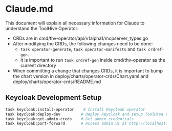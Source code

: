 # Claude.md

This document will explain all necessary information for Claude to understand the ToolHive Operator.

- CRDs are in cmd/thv-operator/api/v1alpha1/mcpserver_types.go
- After modifying the CRDs, the following changes need to be done:
    - `task operator-generate`, `task operator-manifests` and `task crdref-gen`.
    - it is important to run `task crdref-gen` inside cmd/thv-operator as the current directory
- When committing a change that changes CRDs, it is important to bump the chart version in deploy/charts/operator-crds/Chart.yaml and deploy/charts/operator-crds/README.md

## Keycloak Development Setup

```bash
task keycloak:install-operator    # Install Keycloak operator
task keycloak:deploy-dev         # Deploy Keycloak and setup ToolHive realm  
task keycloak:get-admin-creds    # Get admin credentials
task keycloak:port-forward       # Access admin UI at http://localhost:8080
```
